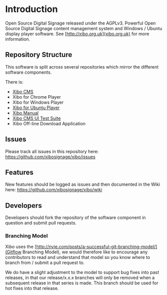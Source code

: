 # Introduction
Open Source Digital Signage released under the AGPLv3. Powerful Open Source Digital Signage content management system and Windows / Ubuntu display player software. See [http://xibo.org.uk](xibo.org.uk) for more information.

## Repository Structure
This software is split across several repositories which mirror the different software components.

There is:
 - [Xibo CMS](https://github.com/xibosignage/xibo-cms)
 - Xibo for Chrome Player
 - Xibo for Windows Player
 - [Xibo for Ubuntu Player](https://github.com/xibosignage/xibo-pyclient)
 - [Xibo Manual](https://github.com/xibosignage/xibo-manual)
 - [Xibo CMS UI Test Suite](https://github.com/xibosignage/xibo-cms-tests)
 - Xibo Off-line Download Application

## Issues
Please track all issues in this repository here: https://github.com/xibosignage/xibo/issues

## Features
New features should be logged as issues and then documented in the Wiki here: https://github.com/xibosignage/xibo/wiki

## Developers
Developers should fork the repository of the software component in question and submit pull requests.

### Branching Model
Xibo uses the [http://nvie.com/posts/a-successful-git-branching-model/](Gitflow Branching Model), we would therefore like to encourage any contributors to read and understand that model so you know where to branch from / submit a pull request to.

We do have a slight adjustment to the model to support bug fixes into past releases, in that our release/x.x.x branches will only be removed when a subsequent release in that series is made. This branch should be used for hot fixes into that release.
